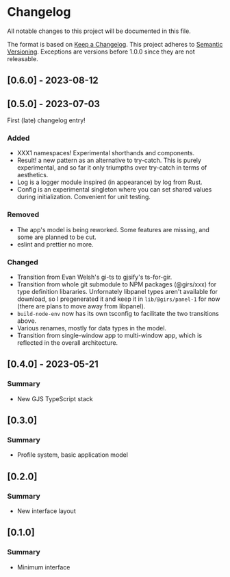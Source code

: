 # Changelog

All notable changes to this project will be documented in this file.

The format is based on [Keep a Changelog](https://keepachangelog.com/en/1.0.0/). This project adheres to [Semantic Versioning](https://semver.org/spec/v2.0.0.html). Exceptions are versions before 1.0.0 since they are not releasable.

## [0.6.0] - 2023-08-12

## [0.5.0] - 2023-07-03

First (late) changelog entry!

### Added

- XXX1 namespaces! Experimental shorthands and components.
- Result! a new pattern as an alternative to try-catch. This is purely experimental, and so far it only triumpths over try-catch in terms of aesthetics.
- Log is a logger module inspired (in appearance) by log from Rust.
- Config is an experimental singleton where you can set shared values during initialization. Convenient for unit testing.

### Removed

- The app's model is being reworked. Some features are missing, and some are planned to be cut.
- eslint and prettier no more.

### Changed

- Transition from Evan Welsh's gi-ts to gjsify's ts-for-gir.
- Transition from whole git submodule to NPM packages (@girs/xxx) for type definition libararies. Unfornately libpanel types aren't available for download, so I pregenerated it and keep it in `lib/@girs/panel-1` for now (there are plans to move away from libpanel).
- `build-node-env` now has its own tsconfig to facilitate the two transitions above.
- Various renames, mostly for data types in the model.
- Transition from single-window app to multi-window app, which is reflected in the overall architecture.


## [0.4.0] - 2023-05-21

### Summary

- New GJS TypeScript stack

## [0.3.0]

### Summary

- Profile system, basic application model

## [0.2.0]

### Summary

- New interface layout

## [0.1.0]

### Summary

- Minimum interface
